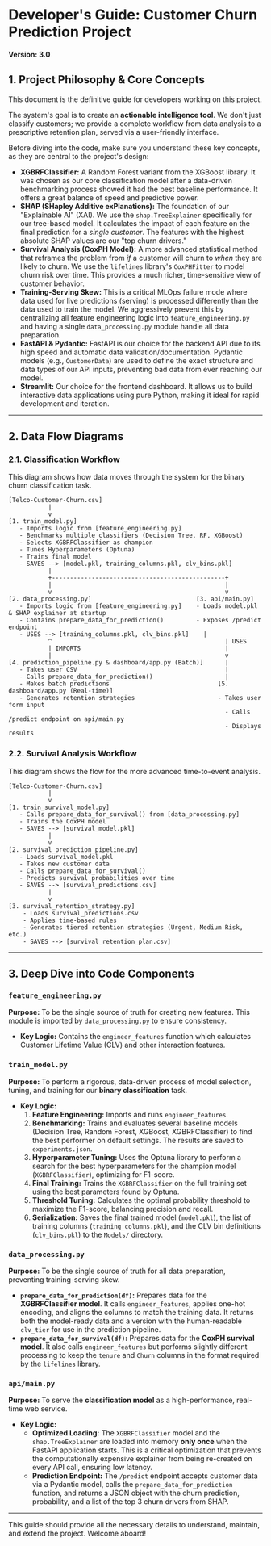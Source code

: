 # Developer's Guide: Customer Churn Prediction Project

**Version: 3.0**

## 1. Project Philosophy & Core Concepts

This document is the definitive guide for developers working on this project.

The system's goal is to create an **actionable intelligence tool**. We don't just classify customers; we provide a complete workflow from data analysis to a prescriptive retention plan, served via a user-friendly interface.

Before diving into the code, make sure you understand these key concepts, as they are central to the project's design:

*   **XGBRFClassifier:** A Random Forest variant from the XGBoost library. It was chosen as our core classification model after a data-driven benchmarking process showed it had the best baseline performance. It offers a great balance of speed and predictive power.
*   **SHAP (SHapley Additive exPlanations):** The foundation of our "Explainable AI" (XAI). We use the `shap.TreeExplainer` specifically for our tree-based model. It calculates the impact of each feature on the final prediction for a *single customer*. The features with the highest absolute SHAP values are our "top churn drivers."
*   **Survival Analysis (CoxPH Model):** A more advanced statistical method that reframes the problem from *if* a customer will churn to *when* they are likely to churn. We use the `lifelines` library's `CoxPHFitter` to model churn risk over time. This provides a much richer, time-sensitive view of customer behavior.
*   **Training-Serving Skew:** This is a critical MLOps failure mode where data used for live predictions (serving) is processed differently than the data used to train the model. We aggressively prevent this by centralizing all feature engineering logic into `feature_engineering.py` and having a single `data_processing.py` module handle all data preparation.
*   **FastAPI & Pydantic:** FastAPI is our choice for the backend API due to its high speed and automatic data validation/documentation. Pydantic models (e.g., `CustomerData`) are used to define the exact structure and data types of our API inputs, preventing bad data from ever reaching our model.
*   **Streamlit:** Our choice for the frontend dashboard. It allows us to build interactive data applications using pure Python, making it ideal for rapid development and iteration.

---

## 2. Data Flow Diagrams

### 2.1. Classification Workflow

This diagram shows how data moves through the system for the binary churn classification task.

```
[Telco-Customer-Churn.csv]
           |
           v
[1. train_model.py]
   - Imports logic from [feature_engineering.py]
   - Benchmarks multiple classifiers (Decision Tree, RF, XGBoost)
   - Selects XGBRFClassifier as champion
   - Tunes Hyperparameters (Optuna)
   - Trains final model
   - SAVES --> [model.pkl, training_columns.pkl, clv_bins.pkl]
           |
           +------------------------------------------------+
           |                                                |
           v                                                v
[2. data_processing.py]                             [3. api/main.py]
   - Imports logic from [feature_engineering.py]    - Loads model.pkl & SHAP explainer at startup
   - Contains prepare_data_for_prediction()         - Exposes /predict endpoint
   - USES --> [training_columns.pkl, clv_bins.pkl]    |
           ^                                                | USES
           | IMPORTS                                        |
           |                                                v
[4. prediction_pipeline.py & dashboard/app.py (Batch)]      |
   - Takes user CSV                                         |
   - Calls prepare_data_for_prediction()                    |
   - Makes batch predictions                              [5. dashboard/app.py (Real-time)]
   - Generates retention strategies                       - Takes user form input
                                                            - Calls /predict endpoint on api/main.py
                                                            - Displays results
```

### 2.2. Survival Analysis Workflow

This diagram shows the flow for the more advanced time-to-event analysis.

```
[Telco-Customer-Churn.csv]
           |
           v
[1. train_survival_model.py]
   - Calls prepare_data_for_survival() from [data_processing.py]
   - Trains the CoxPH model
   - SAVES --> [survival_model.pkl]
           |
           v
[2. survival_prediction_pipeline.py]
   - Loads survival_model.pkl
   - Takes new customer data
   - Calls prepare_data_for_survival()
   - Predicts survival probabilities over time
   - SAVES --> [survival_predictions.csv]
           |
           v
[3. survival_retention_strategy.py]
    - Loads survival_predictions.csv
    - Applies time-based rules
    - Generates tiered retention strategies (Urgent, Medium Risk, etc.)
    - SAVES --> [survival_retention_plan.csv]
```

---

## 3. Deep Dive into Code Components

### `feature_engineering.py`
**Purpose:** To be the single source of truth for creating new features. This module is imported by `data_processing.py` to ensure consistency.
*   **Key Logic:** Contains the `engineer_features` function which calculates Customer Lifetime Value (CLV) and other interaction features.

### `train_model.py`
**Purpose:** To perform a rigorous, data-driven process of model selection, tuning, and training for our **binary classification** task.
*   **Key Logic:**
    1.  **Feature Engineering:** Imports and runs `engineer_features`.
    2.  **Benchmarking:** Trains and evaluates several baseline models (Decision Tree, Random Forest, XGBoost, XGBRFClassifier) to find the best performer on default settings. The results are saved to `experiments.json`.
    3.  **Hyperparameter Tuning:** Uses the Optuna library to perform a search for the best hyperparameters for the champion model (`XGBRFClassifier`), optimizing for F1-score.
    4.  **Final Training:** Trains the `XGBRFClassifier` on the full training set using the best parameters found by Optuna.
    5.  **Threshold Tuning:** Calculates the optimal probability threshold to maximize the F1-score, balancing precision and recall.
    6.  **Serialization:** Saves the final trained model (`model.pkl`), the list of training columns (`training_columns.pkl`), and the CLV bin definitions (`clv_bins.pkl`) to the `Models/` directory.

### `data_processing.py`
**Purpose:** To be the single source of truth for all data preparation, preventing training-serving skew.
*   **`prepare_data_for_prediction(df)`:** Prepares data for the **XGBRFClassifier model**. It calls `engineer_features`, applies one-hot encoding, and aligns the columns to match the training data. It returns both the model-ready data and a version with the human-readable `clv_tier` for use in the prediction pipeline.
*   **`prepare_data_for_survival(df)`:** Prepares data for the **CoxPH survival model**. It also calls `engineer_features` but performs slightly different processing to keep the `tenure` and `Churn` columns in the format required by the `lifelines` library.

### `api/main.py`
**Purpose:** To serve the **classification model** as a high-performance, real-time web service.
*   **Key Logic:**
    *   **Optimized Loading:** The `XGBRFClassifier` model and the `shap.TreeExplainer` are loaded into memory **only once** when the FastAPI application starts. This is a critical optimization that prevents the computationally expensive explainer from being re-created on every API call, ensuring low latency.
    *   **Prediction Endpoint:** The `/predict` endpoint accepts customer data via a Pydantic model, calls the `prepare_data_for_prediction` function, and returns a JSON object with the churn prediction, probability, and a list of the top 3 churn drivers from SHAP.

---

This guide should provide all the necessary details to understand, maintain, and extend the project. Welcome aboard!